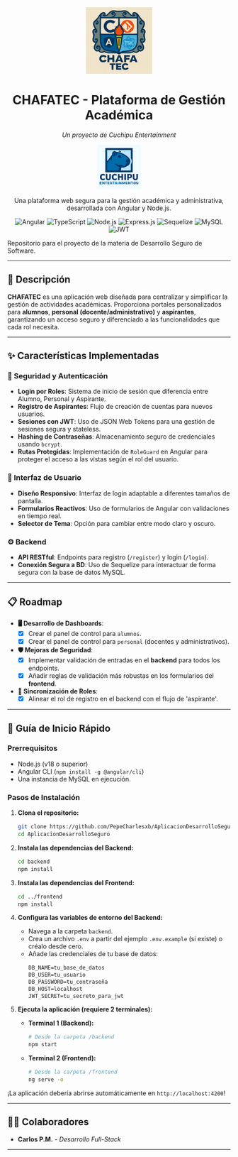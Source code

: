<div align="center">
  <!-- Reemplaza la URL con el logo de tu proyecto -->
  <img src="/frontend/public/assets/CHAFATEC.png" alt="Logo de CHAFATEC" width="150">
  <h1>CHAFATEC - Plataforma de Gestión Académica</h1>
  <p><i>Un proyecto de Cuchipu Entertainment </i></p>
   <img src="/frontend/public/assets/default-profile.png" alt="Logo Cuchipu" width="100">
  <p>
    Una plataforma web segura para la gestión académica y administrativa, desarrollada con Angular y Node.js.
  </p>

  <!-- Badges de Tecnologías -->
  <p>
    <img src="https://img.shields.io/badge/Angular-DD0031?style=for-the-badge&logo=angular&logoColor=white" alt="Angular">    
    <img src="https://img.shields.io/badge/TypeScript-3178C6?style=for-the-badge&logo=typescript&logoColor=white" alt="TypeScript">
    <img src="https://img.shields.io/badge/Node.js-339933?style=for-the-badge&logo=nodedotjs&logoColor=white" alt="Node.js">
    <img src="https://img.shields.io/badge/Express.js-000000?style=for-the-badge&logo=express&logoColor=white" alt="Express.js">
    <img src="https://img.shields.io/badge/Sequelize-52B0E7?style=for-the-badge&logo=sequelize&logoColor=white" alt="Sequelize">
    <img src="https://img.shields.io/badge/MySQL-4479A1?style=for-the-badge&logo=mysql&logoColor=white" alt="MySQL">
    <img src="https://img.shields.io/badge/JWT-000000?style=for-the-badge&logo=jsonwebtokens&logoColor=white" alt="JWT">
  </p>
</div>

Repositorio para el proyecto de la materia de Desarrollo Seguro de Software.

---

## 📜 Descripción

**CHAFATEC** es una aplicación web diseñada para centralizar y simplificar la gestión de actividades académicas. Proporciona portales personalizados para **alumnos**, **personal (docente/administrativo)** y **aspirantes**, garantizando un acceso seguro y diferenciado a las funcionalidades que cada rol necesita.

---

## ✨ Características Implementadas

### 🔐 Seguridad y Autenticación
-   **Login por Roles**: Sistema de inicio de sesión que diferencia entre Alumno, Personal y Aspirante.
-   **Registro de Aspirantes**: Flujo de creación de cuentas para nuevos usuarios.
-   **Sesiones con JWT**: Uso de JSON Web Tokens para una gestión de sesiones segura y stateless.
-   **Hashing de Contraseñas**: Almacenamiento seguro de credenciales usando `bcrypt`.
-   **Rutas Protegidas**: Implementación de `RoleGuard` en Angular para proteger el acceso a las vistas según el rol del usuario.

### 🎨 Interfaz de Usuario
-   **Diseño Responsivo**: Interfaz de login adaptable a diferentes tamaños de pantalla.
-   **Formularios Reactivos**: Uso de formularios de Angular con validaciones en tiempo real.
-   **Selector de Tema**: Opción para cambiar entre modo claro y oscuro.

### ⚙️ Backend
-   **API RESTful**: Endpoints para registro (`/register`) y login (`/login`).
-   **Conexión Segura a BD**: Uso de Sequelize para interactuar de forma segura con la base de datos MySQL.

---

## 📋 Roadmap

-   **🖥️ Desarrollo de Dashboards**:
    -   [x] Crear el panel de control para `alumnos`.
    -   [x] Crear el panel de control para `personal` (docentes y administrativos).
-   **🛡️ Mejoras de Seguridad**:
    -   [x] Implementar validación de entradas en el **backend** para todos los endpoints.
    -   [x] Añadir reglas de validación más robustas en los formularios del **frontend**.
-   **🔄 Sincronización de Roles**:
    -   [x] Alinear el rol de registro en el backend con el flujo de 'aspirante'.

---

## 🚀 Guía de Inicio Rápido

### Prerrequisitos
-   Node.js (v18 o superior)
-   Angular CLI (`npm install -g @angular/cli`)
-   Una instancia de MySQL en ejecución.

### Pasos de Instalación

1.  **Clona el repositorio:**
    ```sh
    git clone https://github.com/PepeCharlesxb/AplicacionDesarrolloSeguro.git
    cd AplicacionDesarrolloSeguro
    ```

2.  **Instala las dependencias del Backend:**
    ```sh
    cd backend
    npm install
    ```

3.  **Instala las dependencias del Frontend:**
    ```sh
    cd ../frontend
    npm install
    ```

4.  **Configura las variables de entorno del Backend:**
    -   Navega a la carpeta `backend`.
    -   Crea un archivo `.env` a partir del ejemplo `.env.example` (si existe) o créalo desde cero.
    -   Añade las credenciales de tu base de datos:
        ```env
        DB_NAME=tu_base_de_datos
        DB_USER=tu_usuario
        DB_PASSWORD=tu_contraseña
        DB_HOST=localhost
        JWT_SECRET=tu_secreto_para_jwt
        ```

5.  **Ejecuta la aplicación (requiere 2 terminales):**

    -   **Terminal 1 (Backend):**
        ```sh
        # Desde la carpeta /backend
        npm start
        ```

    -   **Terminal 2 (Frontend):**
        ```sh
        # Desde la carpeta /frontend
        ng serve -o
        ```

¡La aplicación debería abrirse automáticamente en `http://localhost:4200`!

---

## 👨‍💻 Colaboradores

-   **Carlos P.M.** - _Desarrollo Full-Stack_

---
